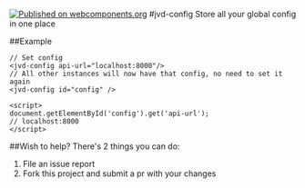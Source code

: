 [![Published on webcomponents.org](https://img.shields.io/badge/webcomponents.org-published-blue.svg)](https://beta.webcomponents.org/element/jordyvandomselaar/jvd-config)
#jvd-config
Store all your global config in one place

##Example

```
// Set config
<jvd-config api-url="localhost:8000"/>
// All other instances will now have that config, no need to set it again
<jvd-config id="config" />

<script>
document.getElementById('config').get('api-url');
// localhost:8000
</script>

```
##Wish to help?
There's 2 things you can do:
1. File an issue report
2. Fork this project and submit a pr with your changes